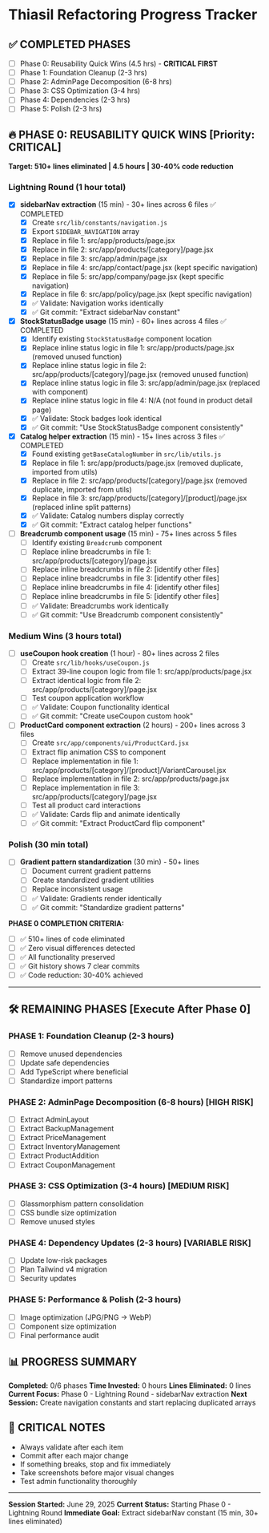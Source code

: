 # Thiasil Refactoring Progress Tracker

## ✅ COMPLETED PHASES
- [ ] Phase 0: Reusability Quick Wins (4.5 hrs) - **CRITICAL FIRST**
- [ ] Phase 1: Foundation Cleanup (2-3 hrs)
- [ ] Phase 2: AdminPage Decomposition (6-8 hrs) 
- [ ] Phase 3: CSS Optimization (3-4 hrs)
- [ ] Phase 4: Dependencies (2-3 hrs)
- [ ] Phase 5: Polish (2-3 hrs)

## 🔥 PHASE 0: REUSABILITY QUICK WINS [Priority: CRITICAL]
**Target: 510+ lines eliminated | 4.5 hours | 30-40% code reduction**

### Lightning Round (1 hour total)
- [x] **sidebarNav extraction** (15 min) - 30+ lines across 6 files ✅ COMPLETED
  - [x] Create `src/lib/constants/navigation.js`
  - [x] Export `SIDEBAR_NAVIGATION` array
  - [x] Replace in file 1: src/app/products/page.jsx
  - [x] Replace in file 2: src/app/products/[category]/page.jsx
  - [x] Replace in file 3: src/app/admin/page.jsx
  - [x] Replace in file 4: src/app/contact/page.jsx (kept specific navigation)
  - [x] Replace in file 5: src/app/company/page.jsx (kept specific navigation)
  - [x] Replace in file 6: src/app/policy/page.jsx (kept specific navigation)
  - [x] ✅ Validate: Navigation works identically
  - [x] ✅ Git commit: "Extract sidebarNav constant"

- [x] **StockStatusBadge usage** (15 min) - 60+ lines across 4 files ✅ COMPLETED
  - [x] Identify existing `StockStatusBadge` component location
  - [x] Replace inline status logic in file 1: src/app/products/page.jsx (removed unused function)
  - [x] Replace inline status logic in file 2: src/app/products/[category]/page.jsx (removed unused function)
  - [x] Replace inline status logic in file 3: src/app/admin/page.jsx (replaced with component)
  - [x] Replace inline status logic in file 4: N/A (not found in product detail page)
  - [x] ✅ Validate: Stock badges look identical
  - [x] ✅ Git commit: "Use StockStatusBadge component consistently"

- [x] **Catalog helper extraction** (15 min) - 15+ lines across 3 files ✅ COMPLETED
  - [x] Found existing `getBaseCatalogNumber` in `src/lib/utils.js`
  - [x] Replace in file 1: src/app/products/page.jsx (removed duplicate, imported from utils)
  - [x] Replace in file 2: src/app/products/[category]/page.jsx (removed duplicate, imported from utils)
  - [x] Replace in file 3: src/app/products/[category]/[product]/page.jsx (replaced inline split patterns)
  - [x] ✅ Validate: Catalog numbers display correctly
  - [x] ✅ Git commit: "Extract catalog helper functions"

- [ ] **Breadcrumb component usage** (15 min) - 75+ lines across 5 files
  - [ ] Identify existing `Breadcrumb` component
  - [ ] Replace inline breadcrumbs in file 1: src/app/products/[category]/page.jsx
  - [ ] Replace inline breadcrumbs in file 2: [identify other files]
  - [ ] Replace inline breadcrumbs in file 3: [identify other files]
  - [ ] Replace inline breadcrumbs in file 4: [identify other files]
  - [ ] Replace inline breadcrumbs in file 5: [identify other files]
  - [ ] ✅ Validate: Breadcrumbs work identically
  - [ ] ✅ Git commit: "Use Breadcrumb component consistently"

### Medium Wins (3 hours total)
- [ ] **useCoupon hook creation** (1 hour) - 80+ lines across 2 files
  - [ ] Create `src/lib/hooks/useCoupon.js`
  - [ ] Extract 39-line coupon logic from file 1: src/app/products/page.jsx
  - [ ] Extract identical logic from file 2: src/app/products/[category]/page.jsx
  - [ ] Test coupon application workflow
  - [ ] ✅ Validate: Coupon functionality identical
  - [ ] ✅ Git commit: "Create useCoupon custom hook"

- [ ] **ProductCard component extraction** (2 hours) - 200+ lines across 3 files
  - [ ] Create `src/app/components/ui/ProductCard.jsx`
  - [ ] Extract flip animation CSS to component
  - [ ] Replace implementation in file 1: src/app/products/[category]/[product]/VariantCarousel.jsx
  - [ ] Replace implementation in file 2: src/app/products/page.jsx
  - [ ] Replace implementation in file 3: src/app/products/[category]/page.jsx
  - [ ] Test all product card interactions
  - [ ] ✅ Validate: Cards flip and animate identically
  - [ ] ✅ Git commit: "Extract ProductCard flip component"

### Polish (30 min total)
- [ ] **Gradient pattern standardization** (30 min) - 50+ lines
  - [ ] Document current gradient patterns
  - [ ] Create standardized gradient utilities
  - [ ] Replace inconsistent usage
  - [ ] ✅ Validate: Gradients render identically
  - [ ] ✅ Git commit: "Standardize gradient patterns"

**PHASE 0 COMPLETION CRITERIA:**
- [ ] ✅ 510+ lines of code eliminated
- [ ] ✅ Zero visual differences detected
- [ ] ✅ All functionality preserved
- [ ] ✅ Git history shows 7 clear commits
- [ ] ✅ Code reduction: 30-40% achieved

---

## 🛠️ REMAINING PHASES [Execute After Phase 0]

### PHASE 1: Foundation Cleanup (2-3 hours)
- [ ] Remove unused dependencies
- [ ] Update safe dependencies  
- [ ] Add TypeScript where beneficial
- [ ] Standardize import patterns

### PHASE 2: AdminPage Decomposition (6-8 hours) [HIGH RISK]
- [ ] Extract AdminLayout
- [ ] Extract BackupManagement
- [ ] Extract PriceManagement
- [ ] Extract InventoryManagement
- [ ] Extract ProductAddition
- [ ] Extract CouponManagement

### PHASE 3: CSS Optimization (3-4 hours) [MEDIUM RISK]
- [ ] Glassmorphism pattern consolidation
- [ ] CSS bundle size optimization
- [ ] Remove unused styles

### PHASE 4: Dependency Updates (2-3 hours) [VARIABLE RISK]
- [ ] Update low-risk packages
- [ ] Plan Tailwind v4 migration
- [ ] Security updates

### PHASE 5: Performance & Polish (2-3 hours)
- [ ] Image optimization (JPG/PNG → WebP)
- [ ] Component size optimization
- [ ] Final performance audit

## 📊 PROGRESS SUMMARY
**Completed:** 0/6 phases
**Time Invested:** 0 hours
**Lines Eliminated:** 0 lines
**Current Focus:** Phase 0 - Lightning Round - sidebarNav extraction
**Next Session:** Create navigation constants and start replacing duplicated arrays

## 🚨 CRITICAL NOTES
- Always validate after each item
- Commit after each major change
- If something breaks, stop and fix immediately
- Take screenshots before major visual changes
- Test admin functionality thoroughly

---

**Session Started:** June 29, 2025
**Current Status:** Starting Phase 0 - Lightning Round
**Immediate Goal:** Extract sidebarNav constant (15 min, 30+ lines eliminated)